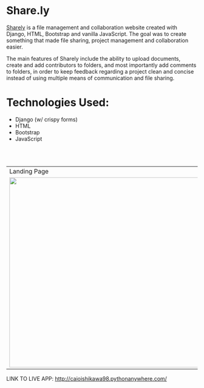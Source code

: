 # Share.ly
[Sharely](http://caioishikawa98.pythonanywhere.com/) is a file management and collaboration website created with Django, HTML, Bootstrap and vanilla JavaScript. The goal was to create something that made file sharing, project management and collaboration easier. 

The main features of Sharely include the ability to upload documents, create and add contributors to folders, and most importantly add comments to folders, in order to keep feedback regarding a project clean and concise instead of using multiple means of communication and file sharing.

# Technologies Used:
- Django (w/ crispy forms)
- HTML
- Bootstrap
- JavaScript
<br>
<br>

<table>
  <tr>
    <td>Landing Page</td>
     <td>Home page</td>
  </tr>
  <tr>
    <td><img src="https://i.imgur.com/rIKbcGR.png" width="500"></td>
    <td><img src="https://i.imgur.com/1UqyPTh.png" width="500"></td>
  </tr>
 </table>
 
 LINK TO LIVE APP: http://caioishikawa98.pythonanywhere.com/
